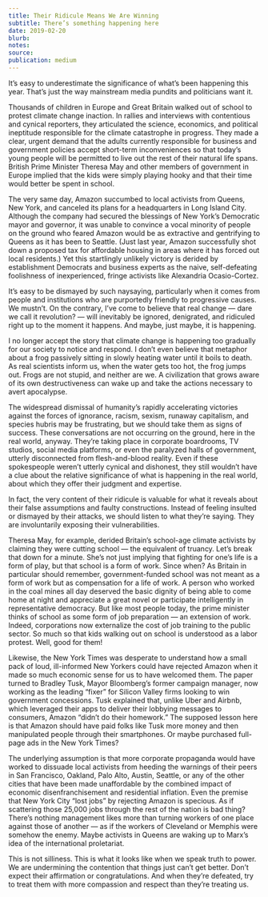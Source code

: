 ```yaml
---
title: Their Ridicule Means We Are Winning
subtitle: There’s something happening here
date: 2019-02-20
blurb:
notes:
source:
publication: medium
---
```


It’s easy to underestimate the significance of what’s been happening this year. That’s just the way mainstream media pundits and politicians want it.

Thousands of children in Europe and Great Britain walked out of school to protest climate change inaction. In rallies and interviews with contentious and cynical reporters, they articulated the science, economics, and political ineptitude responsible for the climate catastrophe in progress. They made a clear, urgent demand that the adults currently responsible for business and government policies accept short-term inconveniences so that today’s young people will be permitted to live out the rest of their natural life spans. British Prime Minister Theresa May and other members of government in Europe implied that the kids were simply playing hooky and that their time would better be spent in school.

The very same day, Amazon succumbed to local activists from Queens, New York, and canceled its plans for a headquarters in Long Island City. Although the company had secured the blessings of New York’s Democratic mayor and governor, it was unable to convince a vocal minority of people on the ground who feared Amazon would be as extractive and gentrifying to Queens as it has been to Seattle. (Just last year, Amazon successfully shot down a proposed tax for affordable housing in areas where it has forced out local residents.) Yet this startlingly unlikely victory is derided by establishment Democrats and business experts as the naive, self-defeating foolishness of inexperienced, fringe activists like Alexandria Ocasio-Cortez.

It’s easy to be dismayed by such naysaying, particularly when it comes from people and institutions who are purportedly friendly to progressive causes. We mustn’t. On the contrary, I’ve come to believe that real change — dare we call it revolution? — will inevitably be ignored, denigrated, and ridiculed right up to the moment it happens. And maybe, just maybe, it is happening.

I no longer accept the story that climate change is happening too gradually for our society to notice and respond. I don’t even believe that metaphor about a frog passively sitting in slowly heating water until it boils to death. As real scientists inform us, when the water gets too hot, the frog jumps out. Frogs are not stupid, and neither are we. A civilization that grows aware of its own destructiveness can wake up and take the actions necessary to avert apocalypse.

The widespread dismissal of humanity’s rapidly accelerating victories against the forces of ignorance, racism, sexism, runaway capitalism, and species hubris may be frustrating, but we should take them as signs of success. These conversations are not occurring on the ground, here in the real world, anyway. They’re taking place in corporate boardrooms, TV studios, social media platforms, or even the paralyzed halls of government, utterly disconnected from flesh-and-blood reality. Even if these spokespeople weren’t utterly cynical and dishonest, they still wouldn’t have a clue about the relative significance of what is happening in the real world, about which they offer their judgment and expertise.

In fact, the very content of their ridicule is valuable for what it reveals about their false assumptions and faulty constructions. Instead of feeling insulted or dismayed by their attacks, we should listen to what they’re saying. They are involuntarily exposing their vulnerabilities.

Theresa May, for example, derided Britain’s school-age climate activists by claiming they were cutting school — the equivalent of truancy. Let’s break that down for a minute. She’s not just implying that fighting for one’s life is a form of play, but that school is a form of work. Since when? As Britain in particular should remember, government-funded school was not meant as a form of work but as compensation for a life of work. A person who worked in the coal mines all day deserved the basic dignity of being able to come home at night and appreciate a great novel or participate intelligently in representative democracy. But like most people today, the prime minister thinks of school as some form of job preparation — an extension of work. Indeed, corporations now externalize the cost of job training to the public sector. So much so that kids walking out on school is understood as a labor protest. Well, good for them!

Likewise, the New York Times was desperate to understand how a small pack of loud, ill-informed New Yorkers could have rejected Amazon when it made so much economic sense for us to have welcomed them. The paper turned to Bradley Tusk, Mayor Bloomberg’s former campaign manager, now working as the leading “fixer” for Silicon Valley firms looking to win government concessions. Tusk explained that, unlike Uber and Airbnb, which leveraged their apps to deliver their lobbying messages to consumers, Amazon “didn’t do their homework.” The supposed lesson here is that Amazon should have paid folks like Tusk more money and then manipulated people through their smartphones. Or maybe purchased full-page ads in the New York Times?

The underlying assumption is that more corporate propaganda would have worked to dissuade local activists from heeding the warnings of their peers in San Francisco, Oakland, Palo Alto, Austin, Seattle, or any of the other cities that have been made unaffordable by the combined impact of economic disenfranchisement and residential inflation. Even the premise that New York City “lost jobs” by rejecting Amazon is specious. As if scattering those 25,000 jobs through the rest of the nation is bad thing? There’s nothing management likes more than turning workers of one place against those of another — as if the workers of Cleveland or Memphis were somehow the enemy. Maybe activists in Queens are waking up to Marx’s idea of the international proletariat.

This is not silliness. This is what it looks like when we speak truth to power. We are undermining the contention that things just can’t get better. Don’t expect their affirmation or congratulations. And when they’re defeated, try to treat them with more compassion and respect than they’re treating us.
